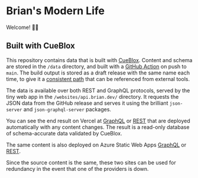 # Brian's Modern Life

Welcome! 👋🏻

## Built with CueBlox

This repository contains data that is built with [CueBlox](https://github.com/cueblox/blox). Content and schema are stored in the `/data` directory, and built with a [GitHub Action](.github/workflows/data.yml) on push to `main`. The build output is stored as a draft release with the same name each time, to give it a [consistent path](https://github.com/bketelsen/bkml/releases/download/blox/data.json) that can be referenced from external tools.

The data is available over both REST and GraphQL protocols, served by the tiny web app in the `/websites/api.brian.dev/` directory. It requests the JSON data from the GitHub release and serves it using the brilliant `json-server` and `json-graphql-server` packages.

You can see the end result on Vercel at [GraphQL](https://api.brian.dev/graphql?query=%7B%0A%20%20allPages%20%7B%0A%20%20%20%20title%0A%20%20%7D%0A%7D%0A) or [REST](https://api.brian.dev/pages) that are deployed automatically with any content changes. The result is a read-only database of schema-accurate data validated by CueBlox.

The same content is also deployed on Azure Static Web Apps [GraphQL](https://azure.brian.dev/api/graphql?query=%7B%0A%20%20allPages%20%7B%0A%20%20%20%20title%0A%20%20%7D%0A%7D%0A) or [REST](https://azure.brian.dev/api/pages).

Since the source content is the same, these two sites can be used for redundancy in the event that one of the providers is down.
